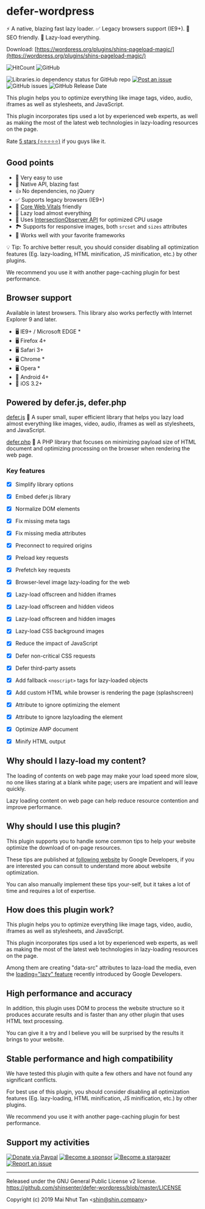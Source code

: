 # defer-wordpress

⚡️ A native, blazing fast lazy loader. ✅ Legacy browsers support (IE9+). 💯 SEO friendly. 🧩 Lazy-load everything.

Download: [https://wordpress.org/plugins/shins-pageload-magic/](https://wordpress.org/plugins/shins-pageload-magic/)

![HitCount](http://hits.dwyl.com/shinsenter/defer-wordpress.svg)
![GitHub](https://img.shields.io/github/license/shinsenter/defer-wordpress.svg)

![Libraries.io dependency status for GitHub repo](https://img.shields.io/librariesio/github/shinsenter/defer-wordpress.svg)
[![Post an issue](https://img.shields.io/badge/contributions-welcome-brightgreen.svg?style=flat)](https://github.com/shinsenter/defer-wordpress/issues)
![GitHub issues](https://img.shields.io/github/issues-raw/shinsenter/defer-wordpress.svg)
![GitHub Release Date](https://img.shields.io/github/release-date/shinsenter/defer-wordpress.svg)


This plugin helps you to optimize everything like image tags, video, audio, iframes as well as stylesheets, and JavaScript.

This plugin incorporates tips used a lot by experienced web experts, as well as making the most of the latest web technologies in lazy-loading resources on the page.

Rate [5 stars (⭐️⭐️⭐️⭐️⭐️)](https://wordpress.org/support/plugin/shins-pageload-magic/reviews/?filter=5#new-post) if you guys like it.


## Good points

- 🔰 Very easy to use
- 🚀 Native API, blazing fast
- 👍 No dependencies, no jQuery
- ✅ Supports legacy browsers (IE9+)
- 🎯 [Core Web Vitals](https://web.dev/vitals/) friendly
- 🧩 Lazy load almost everything
- 🧩 Uses [IntersectionObserver API](https://developer.mozilla.org/en-US/docs/Web/API/Intersection_Observer_API) for optimized CPU usage
- 🏞 Supports for responsive images, both `srcset` and `sizes` attributes
- 🤝 Works well with your favorite frameworks

💡 Tip: To archive better result, you should consider disabling all optimization features (Eg. lazy-loading, HTML minification, JS minification, etc.) by other plugins.

We recommend you use it with another page-caching plugin for best performance.


## Browser support

Available in latest browsers. This library also works perfectly with Internet Explorer 9 and later.

- 🖥 IE9+ / Microsoft EDGE *
- 🖥 Firefox 4+
- 🖥 Safari 3+
- 🖥 Chrome *
- 🖥 Opera *
- 📱 Android 4+
- 📱 iOS 3.2+

## Powered by defer.js, defer.php

[defer.js](https://github.com/shinsenter/defer.js)
🥇 A super small, super efficient library that helps you lazy load almost everything like images, video, audio, iframes as well as stylesheets, and JavaScript.

[defer.php](https://github.com/shinsenter/defer.php)
🚀 A PHP library that focuses on minimizing payload size of HTML document and optimizing processing on the browser when rendering the web page.

### Key features

- [x] Simplify library options
- [x] Embed defer.js library
- [x] Normalize DOM elements
- [x] Fix missing meta tags
- [x] Fix missing media attributes
- [x] Preconnect to required origins
- [x] Preload key requests
- [x] Prefetch key requests
- [x] Browser-level image lazy-loading for the web
- [x] Lazy-load offscreen and hidden iframes
- [x] Lazy-load offscreen and hidden videos
- [x] Lazy-load offscreen and hidden images
- [x] Lazy-load CSS background images
- [x] Reduce the impact of JavaScript
- [x] Defer non-critical CSS requests
- [x] Defer third-party assets
- [x] Add fallback `<noscript>` tags for lazy-loaded objects
- [x] Add custom HTML while browser is rendering the page (splashscreen)
- [x] Attribute to ignore optimizing the element
- [x] Attribute to ignore lazyloading the element
- [x] Optimize AMP document
- [x] Minify HTML output


## Why should I lazy-load my content?

The loading of contents on web page may make your load speed more slow, no one likes staring at a blank white page; users are impatient and will leave quickly.

Lazy loading content on web page can help reduce resource contention and improve performance.


## Why should I use this plugin?

This plugin supports you to handle some common tips to help your website optimize the download of on-page resources.

These tips are published at [following website](https://web.dev/) by Google Developers, if you are interested you can consult to understand more about website optimization.

You can also manually implement these tips your-self, but it takes a lot of time and requires a lot of expertise.


## How does this plugin work?

This plugin helps you to optimize everything like image tags, video, audio, iframes as well as stylesheets, and JavaScript.

This plugin incorporates tips used a lot by experienced web experts, as well as making the most of the latest web technologies in lazy-loading resources on the page.

Among them are creating "data-src" attributes to laza-load the media, even the [loading="lazy" feature](https://web.dev/browser-level-image-lazy-loading/) recently introduced by Google Developers.


## High performance and accuracy

In addition, this plugin uses DOM to process the website structure so it produces accurate results and is faster than any other plugin that uses HTML text processing.

You can give it a try and I believe you will be surprised by the results it brings to your website.


## Stable performance and high compatibility

We have tested this plugin with quite a few others and have not found any significant conflicts.

For best use of this plugin, you should consider disabling all optimization features (Eg. lazy-loading, HTML minification, JS minification, etc.) by other plugins.

We recommend you use it with another page-caching plugin for best performance.


## Support my activities

[![Donate via Paypal](https://img.shields.io/badge/Donate-Paypal-blue)](https://www.paypal.me/shinsenter)
[![Become a sponsor](https://img.shields.io/badge/Donate-Patreon-orange)](https://www.patreon.com/appseeds)
[![Become a stargazer](https://img.shields.io/badge/Support-Stargazer-yellow)](https://github.com/shinsenter/defer-wordpress/stargazers)
[![Report an issue](https://img.shields.io/badge/Support-Issues-green)](https://github.com/shinsenter/defer-wordpress/issues/new)

---

Released under the GNU General Public License v2 license.
https://github.com/shinsenter/defer-wordpress/blob/master/LICENSE

Copyright (c) 2019 Mai Nhut Tan &lt;[shin@shin.company](mailto:shin@shin.company)&gt;
